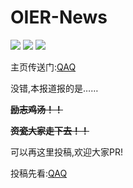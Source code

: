 # OIER-News

![](https://img.shields.io/github/watchers/bear-good/OIER-News.svg?style=social&label=Watch)   ![](https://img.shields.io/github/stars/bear-good/OIER-News.svg?style=social&label=stars)   ![](https://img.shields.io/github/forks/bear-good/OIER-News.svg?label=Fork&style=social)

主页传送门:[QAQ](https://85933.blog.luogu.org/OIER-News)

没错,本报道报的是……

**~~励志鸡汤！！~~**

~~**资瓷大家走下去！！**~~

可以再这里投稿,欢迎大家PR!

投稿先看:[QAQ](https://github.com/bear-good/OIER-News/issues/1)

